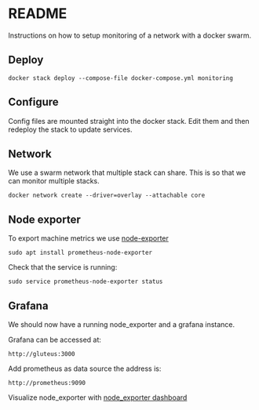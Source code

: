 # README

Instructions on how to setup monitoring of a network with a docker swarm.

## Deploy

```
docker stack deploy --compose-file docker-compose.yml monitoring
```

## Configure

Config files are mounted straight into the docker stack. Edit them and then redeploy the stack to update services.

## Network

We use a swarm network that multiple stack can share. This is so that we can monitor multiple stacks.

```
docker network create --driver=overlay --attachable core
```

## Node exporter

To export machine metrics we use [node-exporter](https://github.com/prometheus/node_exporter)

```
sudo apt install prometheus-node-exporter
```

Check that the service is running:
```
sudo service prometheus-node-exporter status
```

## Grafana

We should now have a running node_exporter and a grafana instance.

Grafana can be accessed at:
```
http://gluteus:3000
```

Add prometheus as data source the address is:

```
http://prometheus:9090
```

Visualize node_exporter with [node_exporter dashboard](https://grafana.com/grafana/dashboards/1860)

